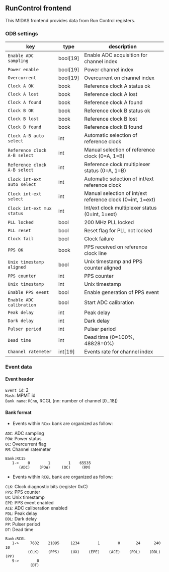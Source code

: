 ## RunControl frontend

This MIDAS frontend provides data from Run Control registers.

### ODB settings

| key | type | description | 
|------|------|-----------|
|```Enable ADC sampling	```|bool[19]|Enable ADC acquisition for channel index|
|```Power enable```|bool[19]|Power channel index|
|```Overcurrent```|bool[19]|Overcurrent on channel index|
|```Clock A OK```|book|Reference clock A status ok|
|```Clock A lost```|book|Reference clock A lost|
|```Clock A found```|book|Reference clock A found|
|```Clock B OK```|book|Reference clock B status ok|
|```Clock B lost```|book|Reference clock B lost|
|```Clock B found```|book|Reference clock B found|
|```Clock A-B auto select```|int|Automatic selection of reference clock|
|```Reference clock A-B select```|int|Manual selection of reference clock (0=A, 1=B)|
|```Reference clock A-B select```|int|Reference clock multiplexer status (0=A, 1=B)|
|```Clock int-ext auto select```|int|Automatic selection of int/ext reference clock|
|```Clock int-ext select```|int|Manual selection of int/ext reference clock (0=int, 1=ext)|
|```Clock int-ext mux status```|int|Int/ext clock multiplexer status (0=int, 1=ext)|
|```PLL locked```|bool|200 MHz PLL locked|
|```PLL reset```|bool|Reset flag for PLL not locked|
|```Clock fail```|bool|Clock failure|
|```PPS OK```|book|PPS received on reference clock line|
|```Unix timestamp aligned```|bool|Unix timestamp and PPS counter aligned|
|```PPS counter```|int|PPS counter|
|```Unix timestamp```|int|Unix timestamp|
|```Enable PPS event```|bool|Enable generation of PPS event|
|```Enable ADC calibration```|bool|Start ADC calibration|
|```Peak delay```|int|Peak delay|
|```Dark delay```|int|Dark delay|
|```Pulser period```|int|Pulser period|
|```Dead time```|int|Dead time (0=100%, 48828=0%)|
|```Channel ratemeter```|int[19]|Events rate for channel index|


### Event data

#### Event header

`Event id`: 2\
`Mask`: MPMT id\
`Bank name`: `RCnn`, RCGL  (nn: number of channel [0...18])

#### Bank format

- Events within `RCxx` bank are organized as follow:

`ADC`: ADC sampling\
`POW`: Power status\
`OC`: Overcurrent flag\
`RM`: Channel ratemeter

```
Bank:RC15
   1->    0        1        1    65535
      (ADC)    (POW)     (OC)     (RM)
```

- Events within `RCGL` bank are organized as follow:

`CLK`: Clock diagnostic bits (register 0xC)\
`PPS`: PPS counter\
`UX`: Unix timestamp\
`EPE`: PPS event enabled\
`ACE`: ADC caliberation enabled\
`PDL`: Peak delay\
`DDL`: Dark delay\
`PP`: Pulser period\
`DT`: Dead time

```
Bank:RCGL
   1->     7602    21095     1234        1        0       24      240       10
          (CLK)    (PPS)     (UX)    (EPE)    (ACE)    (PDL)    (DDL)     (PP)
   9->        0
           (DT)
```

